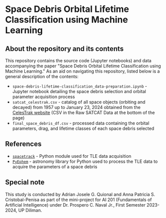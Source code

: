 # Space Debris Orbital Lifetime Classification using Machine Learning

## About the repository and its contents

This repository contains the source code (Jupyter notebooks) and data accompanying the paper "Space Debris Orbital Lifetime Classification using Machine Learning." As an aid on navigating this repository, listed below is a general description of the contents:

* ```space-debris-lifetime-classification_data-preparation.ipynb``` - Jupyter notebook detailing the space debris selection and orbital parameter acquisition process
* ```satcat_celestrak.csv``` - catalog of all space objects (orbiting and decayed) from 1957 up to January 23, 2024 obtained from the <a href="https://celestrak.org/satcat/search.php">CelesTrak website</a> (CSV in the Raw SATCAT Data at the bottom of the page)
* ```final_space_debris_df.csv``` - processed data containing the orbital parameters, drag, and lifetime classes of each space debris selected

## References

* <a href="https://pypi.org/project/spacetrack/">```spacetrack```</a> - Python module used for TLE data acquisition
* <a href="https://rhodesmill.org/pyephem/">```PyEphem```</a> - astronomy library for Python used to process the TLE data to acquire the parameters of a space debris

## Special note

This study is conducted by Adrian Josele G. Quional and Anna Patricia S. Cristobal-Penisa as part of the mini-project for AI 201 (Fundamentals of Artificial Intelligence) under Dr. Prospero C. Naval Jr., First Semester 2023-2024, UP Diliman.
